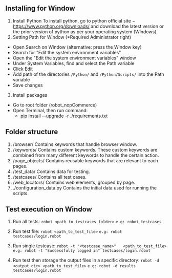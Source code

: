 ## Installing for Window
1.  Install Python
To install python, go to python official site − https://www.python.org/downloads/ and download the latest version or the prior version of python as per your operating system (Windows).
2.  Setting Path for Window  (*Required Administrator right)
*   Open Search on Window (alternative: press the Window key)
*   Search for "Edit the system environment variables"
*   Open the "Edit the system environment variables" window
*   Under System Variables, find and select the Path variable
*   Click Edit
*   Add path of the directories `/Python/` and `/Python/Scripts/` into the Path variable
*   Save changes
3.  Install packages
*   Go to root folder (robot_nopCommerce)
*   Open Terminal, then run command:
    *   pip install --upgrade -r ./requirements.txt


## Folder structure
1. /browser/
Contains keywords that handle browser window.
2. /keywords/
Contains custom keywords. These custom keywords are combined from many different keywords to handle the certain action.
3. /page_objects/
Contains reusable keywords that are relevant to each pages.
4. /test_data/
Contains data for testing.
5. /testcases/
Contains all test cases.
6. /web_locators/
Contains web elements, grouped by page.
7. ./configuration_data.py
Contains the initial data used for running the scripts.

## Test execution on Window
1.   Run all tests:
    `robot <path_to_testcases_folder>`
    `e.g: robot testcases`

2.   Run test file:
    `robot <path_to_test_file>`
    `e.g: robot testcases/login.robot`

3.   Run single testcase:
    `robot -t "<testcase_name>"   <path_to_test_file>`
    `e.g: robot -t "Successfully logged in" testcases/login.robot`

4.  Run test then storage the output files in a specific directory:
    `robot -d <output_dir> <path_to_test_file>`
    `e.g: robot -d results testcases/login.robot`